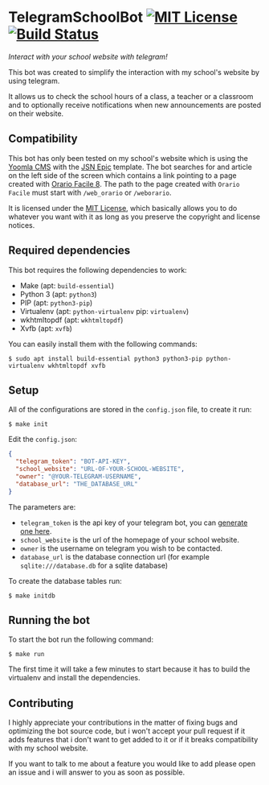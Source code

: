 # TelegramSchoolBot [![MIT License](https://img.shields.io/github/license/paolobarbolini/TelegramSchoolBot.svg?maxAge=2592000)](LICENSE) [![Build Status](https://travis-ci.org/paolobarbolini/TelegramSchoolBot.svg?branch=master)](https://travis-ci.org/paolobarbolini/TelegramSchoolBot)
_Interact with your school website with telegram!_

This bot was created to simplify the interaction with my school's website by using telegram.

It allows us to check the school hours of a class, a teacher or a classroom and to optionally receive notifications when new announcements are posted on their website.

## Compatibility
This bot has only been tested on my school's website which is using the [Yoomla CMS](https://www.joomla.org/) with the [JSN Epic](https://www.joomlashine.com/joomla-templates/jsn-epic-joomla-template-details.html) template.
The bot searches for and article on the left side of the screen which contains a link pointing to a page created with [Orario Facile 8](https://www.orariofacile.com/).
The path to the page created with ``Orario Facile`` must start with ``/web_orario`` or ``/weborario``.

It is licensed under the [MIT License](LICENSE), which basically allows you to do whatever you want with it as long as you preserve the copyright and license notices.


## Required dependencies
This bot requires the following dependencies to work:

* Make (apt: `build-essential`)
* Python 3 (apt: `python3`)
* PIP (apt: `python3-pip`)
* Virtualenv (apt: `python-virtualenv` pip: `virtualenv`)
* wkhtmltopdf (apt: `wkhtmltopdf`)
* Xvfb (apt: `xvfb`)

You can easily install them with the following commands:

```
$ sudo apt install build-essential python3 python3-pip python-virtualenv wkhtmltopdf xvfb
```

## Setup
All of the configurations are stored in the `config.json` file, to create it run:

```
$ make init
```

Edit the `config.json`:

```json
{
  "telegram_token": "BOT-API-KEY",
  "school_website": "URL-OF-YOUR-SCHOOL-WEBSITE",
  "owner": "@YOUR-TELEGRAM-USERNAME",
  "database_url": "THE_DATABASE_URL"
}
```

The parameters are:

* `telegram_token` is the api key of your telegram bot, you can [generate one here](https://t.me/BotFather).
* `school_website` is the url of the homepage of your school website.
* `owner` is the username on telegram you wish to be contacted.
* `database_url` is the database connection url (for example `sqlite:///database.db` for a sqlite database)

To create the database tables run:

```
$ make initdb
```

## Running the bot
To start the bot run the following command:

```
$ make run
```

The first time it will take a few minutes to start because it has to build the virtualenv and install the dependencies.

## Contributing
I highly appreciate your contributions in the matter of fixing bugs and optimizing the bot source code, but i won't accept your pull request if it adds features that i don't want to get added to it or if it breaks compatibility with my school website.

If you want to talk to me about a feature you would like to add please open an issue and i will answer to you as soon as possible.
